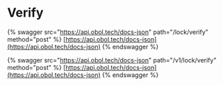 # Verify

{% swagger src="https://api.obol.tech/docs-json" path="/lock/verify" method="post" %}
[https://api.obol.tech/docs-json](https://api.obol.tech/docs-json)
{% endswagger %}

{% swagger src="https://api.obol.tech/docs-json" path="/v1/lock/verify" method="post" %}
[https://api.obol.tech/docs-json](https://api.obol.tech/docs-json)
{% endswagger %}
